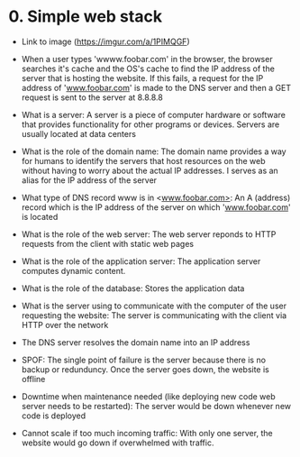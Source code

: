 # 0. Simple web stack

* Link to image (<https://imgur.com/a/1PIMQGF>)
* When a user types 'wwww.foobar.com' in the browser, the browser searches it's cache and the OS's cache to find the IP address of the server that is hosting the website.
If this fails, a request for the IP address of 'www.foobar.com' is made to the DNS server and then a GET request is sent to the server at 8.8.8.8

* What is a server: A server is a piece of computer hardware or software that provides functionality for other programs or devices. Servers are usually located at data centers
* What is the role of the domain name: The domain name provides a way for humans to identify the servers that host resources on the web without having to worry about the actual IP addresses. I serves as an alias for the IP address of the server
* What type of DNS record www is in <www.foobar.com>: An A (address) record which is the IP address of the server on which 'www.foobar.com' is located
* What is the role of the web server: The web server reponds to HTTP requests from the client with static web pages
* What is the role of the application server: The application server computes dynamic content.
* What is the role of the database: Stores the application data
* What is the server using to communicate with the computer of the user requesting the website: The server is communicating with the client via HTTP over the network
* The DNS server resolves the domain name into an IP address
* SPOF: The single point of failure is the server because there is no backup or redunduncy. Once the server goes down, the website is offline
* Downtime when maintenance needed (like deploying new code web server needs to be restarted): The server would be down whenever new code is deployed
* Cannot scale if too much incoming traffic: With only one server, the website would go down if overwhelmed with traffic.
